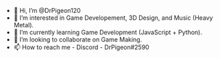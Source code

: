- 👋 Hi, I’m @DrPigeon120
- 👀 I’m interested in Game Developement, 3D Design, and Music (Heavy Metal).
- 🌱 I’m currently learning Game Development (JavaScript + Python).
- 💞️ I’m looking to collaborate on Game Making.
- 📫 How to reach me - Discord - DrPigeon#2590

<!---
DrPigeon120/DrPigeon120 is a ✨ special ✨ repository because its `README.md` (this file) appears on your GitHub profile.
You can click the Preview link to take a look at your changes.
--->
